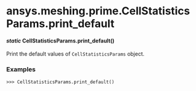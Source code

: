 # ansys.meshing.prime.CellStatisticsParams.print_default

<a id="ansys.meshing.prime.CellStatisticsParams.print_default"></a>

#### *static* CellStatisticsParams.print_default()

Print the default values of `CellStatisticsParams` object.

### Examples

```pycon
>>> CellStatisticsParams.print_default()
```

<!-- !! processed by numpydoc !! -->
